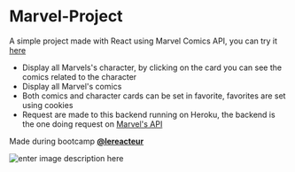 
# Marvel-Project

A simple project  made with React using Marvel Comics API, you can try it [here](https://marvelproject-diegochappedelaine.netlify.app/)

- Display all Marvels's character, by clicking on the card you can see the comics related to the character
- Display all Marvel's comics
- Both comics and character cards can be set in favorite, favorites are set using cookies
- Request are made to this backend running on Heroku, the backend is the one doing request on  [Marvel's API](https://developer.marvel.com/)

Made during bootcamp [**@lereacteur**](https://www.lereacteur.io/)

![enter image description here](https://res.cloudinary.com/diegochappedelaine/image/upload/v1599608477/Capture_d_e%CC%81cran_le_2020-09-09_a%CC%80_01.40.08_ymsxfn.png)
